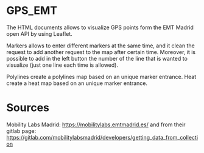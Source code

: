 # GPS_EMT
The HTML documents allows to visualize GPS points form the EMT Madrid open API by using Leaflet.

Markers allows to enter different markers at the same time, and it clean the request to add another request to the map after certain time. Moreover, it is possible to add in the left button the number of the line that is wanted to visualize (just one line each time is allowed).

Polylines create a polylines map based on an unique marker entrance.
Heat create a heat map based on an unique marker entrance.

# Sources

Mobility Labs Madrid: https://mobilitylabs.emtmadrid.es/
and from their gitlab page: https://gitlab.com/mobilitylabsmadrid/developers/getting_data_from_collection
